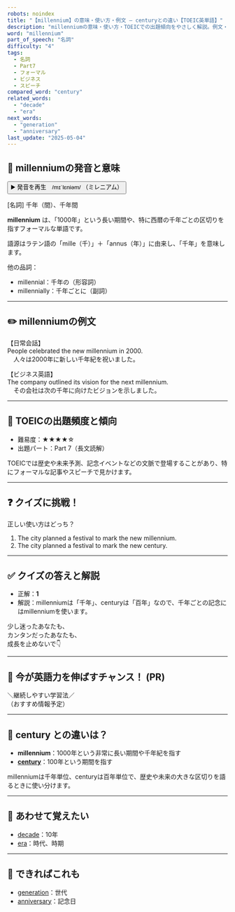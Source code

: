 ```yaml
---
robots: noindex
title: "【millennium】の意味・使い方・例文 ― centuryとの違い【TOEIC英単語】"
description: "millenniumの意味・使い方・TOEICでの出題傾向をやさしく解説。例文・クイズ付きでcenturyとの違いもわかりやすく学べます。"
word: "millennium"
part_of_speech: "名詞"
difficulty: "4"
tags:
  - 名詞
  - Part7
  - フォーマル
  - ビジネス
  - スピーチ
compared_word: "century"
related_words:
  - "decade"
  - "era"
next_words:
  - "generation"
  - "anniversary"
last_update: "2025-05-04"
---
```


## 🔰 millenniumの発音と意味

<button class="play-audio" onclick="playTTS('millennium')">
  <span class="play-audio-main">
    ▶️ 発音を再生　/mɪˈlɛniəm/
  </span>
  <span class="play-audio-sub">
    （ミレニアム）
  </span>
</button>

[名詞] 千年（間）、千年間

**millennium** は、「1000年」という長い期間や、特に西暦の千年ごとの区切りを指すフォーマルな単語です。

語源はラテン語の「mille（千）」＋「annus（年）」に由来し、「千年」を意味します。

他の品詞：  
- millennial：千年の（形容詞）
- millennially：千年ごとに（副詞）

---

## ✏️ millenniumの例文

【日常会話】  
People celebrated the new millennium in 2000.  
　人々は2000年に新しい千年紀を祝いました。

【ビジネス英語】  
The company outlined its vision for the next millennium.  
　その会社は次の千年に向けたビジョンを示しました。

---

## 🎯 TOEICの出題頻度と傾向

- 難易度：★★★★☆
- 出題パート：Part 7（長文読解）

TOEICでは歴史や未来予測、記念イベントなどの文脈で登場することがあり、特にフォーマルな記事やスピーチで見かけます。

---

## ❓ クイズに挑戦！

正しい使い方はどっち？

1. The city planned a festival to mark the new millennium.  
2. The city planned a festival to mark the new century.

---

## ✅ クイズの答えと解説

- 正解：**1**
- 解説：millenniumは「千年」、centuryは「百年」なので、千年ごとの記念にはmillenniumを使います。

少し迷ったあなたも、  
カンタンだったあなたも、  
成長を止めないで👇️

---

## 🚀 今が英語力を伸ばすチャンス！ (PR)

<div class="info-center">
＼継続しやすい学習法／<br>  
（おすすめ情報予定）
</div>

---

## 🤔  century との違いは？

- **millennium**：1000年という非常に長い期間や千年紀を指す
- **[century](/century)**：100年という期間を指す

millenniumは千年単位、centuryは百年単位で、歴史や未来の大きな区切りを語るときに使い分けます。

---

## 🧩 あわせて覚えたい

- [decade](/decade)：10年
- [era](/era)：時代、時期

---

## 📖 できればこれも

- [generation](/generation)：世代
- [anniversary](/anniversary)：記念日

<!-- cvid: aid22_bid09 -->
